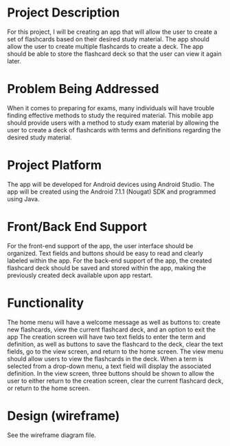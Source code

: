 # Project Description
For this project, I will be creating an app that will allow the user to create a set of flashcards based on their desired study material. The app should allow the user to create multiple flashcards to create a deck. The app should be able to store the flashcard deck so that the user can view it again later. 
# Problem Being Addressed
 When it comes to preparing for exams, many individuals will have trouble finding effective methods to study the required material. This mobile app should provide users with a method to study exam material by allowing the user to create a deck of flashcards with terms and definitions regarding the desired study material.
# Project Platform
The app will be developed for Android devices using Android Studio. The app will be created using the Android 7.1.1 (Nougat) SDK and programmed using Java.
# Front/Back End Support
For the front-end support of the app, the user interface should be organized. Text fields and buttons should be easy to read and clearly labeled within the app. For the back-end support of the app, the created flashcard deck should be saved and stored within the app, making the previously created deck available upon app restart.
# Functionality
The home menu will have a welcome message as well as buttons to: create new flashcards, view the current flashcard deck, and an option to exit the app
The creation screen will have two text fields to enter the term and definition, as well as buttons to save the flashcard to the deck, clear the text fields, go to the view screen, and return to the home screen.
The view menu should allow users to view the flashcards in the deck. When a term is selected from a drop-down menu, a text field will display the associated definition. In the view screen, three buttons should be shown to allow the user to either return to the creation screen, clear the current flashcard deck, or return to the home screen.
# Design (wireframe)
See the wireframe diagram file.
